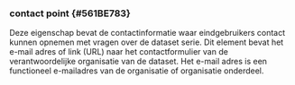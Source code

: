 ### contact point  {#561BE783}
Deze eigenschap bevat de contactinformatie waar eindgebruikers contact kunnen opnemen met vragen over de dataset serie. Dit element bevat het e-mail adres of link (URL) naar het contactformulier van de verantwoordelijke organisatie van de dataset. Het e-mail adres is een functioneel e-mailadres van de organisatie of organisatie onderdeel.
